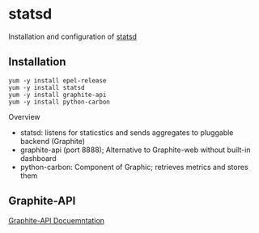 # statsd

Installation and configuration of [statsd](https://github.com/etsy/statsd/)

## Installation

```
yum -y install epel-release
yum -y install statsd
yum -y install graphite-api
yum -y install python-carbon
```

Overview
- statsd: listens for staticstics and sends aggregates to pluggable backend (Graphite)
- graphite-api (port 8888); Alternative to Graphite-web without built-in dashboard
- python-carbon: Component of Graphic; retrieves metrics and stores them

## Graphite-API

[Graphite-API Docuemntation](http://graphite-api.readthedocs.io/en/latest/api.html)
